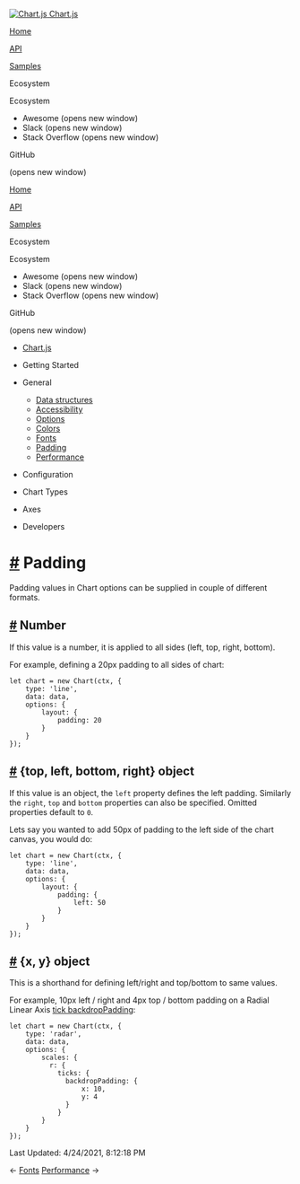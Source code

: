 <a href="/docs/3.2.0/" class="home-link router-link-active"><img src="/docs/3.2.0/favicon.ico" alt="Chart.js" class="logo" /> <span class="site-name can-hide">Chart.js</span></a>

<a href="/docs/3.2.0/" class="nav-link">Home</a>

<a href="/docs/3.2.0/api/" class="nav-link">API</a>

<a href="/docs/3.2.0/samples/" class="nav-link">Samples</a>

<span class="title">Ecosystem</span> <span class="arrow down"></span>

<span class="title">Ecosystem</span> <span class="arrow right"></span>

-   Awesome
    <span class="sr-only">(opens new window)</span>
-   Slack
    <span class="sr-only">(opens new window)</span>
-   Stack Overflow
    <span class="sr-only">(opens new window)</span>

GitHub

<span class="sr-only">(opens new window)</span>

<a href="/docs/3.2.0/" class="nav-link">Home</a>

<a href="/docs/3.2.0/api/" class="nav-link">API</a>

<a href="/docs/3.2.0/samples/" class="nav-link">Samples</a>

<span class="title">Ecosystem</span> <span class="arrow down"></span>

<span class="title">Ecosystem</span> <span class="arrow right"></span>

-   Awesome
    <span class="sr-only">(opens new window)</span>
-   Slack
    <span class="sr-only">(opens new window)</span>
-   Stack Overflow
    <span class="sr-only">(opens new window)</span>

GitHub

<span class="sr-only">(opens new window)</span>

-   <a href="/docs/3.2.0/" class="sidebar-link">Chart.js</a>
-   Getting Started <span class="arrow right"></span>

-   General <span class="arrow down"></span>

    -   <a href="/docs/3.2.0/general/data-structures.html" class="sidebar-link">Data structures</a>
    -   <a href="/docs/3.2.0/general/accessibility.html" class="sidebar-link">Accessibility</a>
    -   <a href="/docs/3.2.0/general/options.html" class="sidebar-link">Options</a>
    -   <a href="/docs/3.2.0/general/colors.html" class="sidebar-link">Colors</a>
    -   <a href="/docs/3.2.0/general/fonts.html" class="sidebar-link">Fonts</a>
    -   <a href="/docs/3.2.0/general/padding.html" class="active sidebar-link">Padding</a>
    -   <a href="/docs/3.2.0/general/performance.html" class="sidebar-link">Performance</a>

-   Configuration <span class="arrow right"></span>

-   Chart Types <span class="arrow right"></span>

-   Axes <span class="arrow right"></span>

-   Developers <span class="arrow right"></span>

<a href="#padding" class="header-anchor">#</a> Padding
======================================================

Padding values in Chart options can be supplied in couple of different formats.

<a href="#number" class="header-anchor">#</a> Number
----------------------------------------------------

If this value is a number, it is applied to all sides (left, top, right, bottom).

For example, defining a 20px padding to all sides of chart:

    let chart = new Chart(ctx, {
        type: 'line',
        data: data,
        options: {
            layout: {
                padding: 20
            }
        }
    });

<a href="#top-left-bottom-right-object" class="header-anchor">#</a> {top, left, bottom, right} object
-----------------------------------------------------------------------------------------------------

If this value is an object, the `left` property defines the left padding. Similarly the `right`, `top` and `bottom` properties can also be specified. Omitted properties default to `0`.

Lets say you wanted to add 50px of padding to the left side of the chart canvas, you would do:

    let chart = new Chart(ctx, {
        type: 'line',
        data: data,
        options: {
            layout: {
                padding: {
                    left: 50
                }
            }
        }
    });

<a href="#x-y-object" class="header-anchor">#</a> {x, y} object
---------------------------------------------------------------

This is a shorthand for defining left/right and top/bottom to same values.

For example, 10px left / right and 4px top / bottom padding on a Radial Linear Axis [tick backdropPadding](/docs/3.2.0/axes/radial/linear.html#linear-radial-axis-specific-tick-options):

    let chart = new Chart(ctx, {
        type: 'radar',
        data: data,
        options: {
            scales: {
              r: {
                ticks: {
                  backdropPadding: {
                      x: 10,
                      y: 4
                  }
                }
            }
        }
    });

<span class="prefix">Last Updated:</span> <span class="time">4/24/2021, 8:12:18 PM</span>

<span class="prev"> ← <a href="/docs/3.2.0/general/fonts.html" class="prev">Fonts</a> </span> <span class="next"> [Performance](/docs/3.2.0/general/performance.html) → </span>
